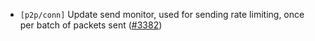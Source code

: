 - `[p2p/conn]` Update send monitor, used for sending rate limiting, once per batch of packets sent
  ([\#3382](https://github.com/depinnetwork/por-consensus/pull/3382))
